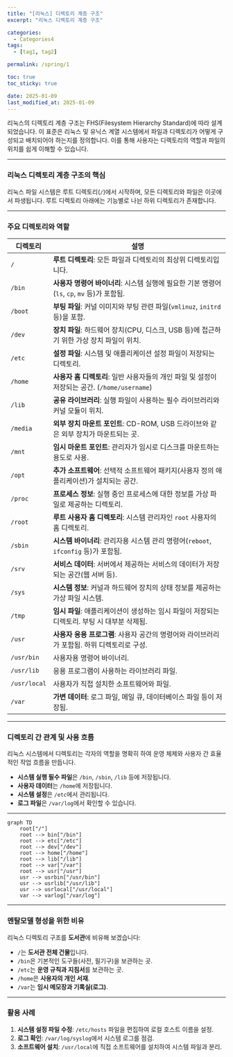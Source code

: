```yaml
---
title: "[리눅스] 디렉토리 계층 구조"
excerpt: "리눅스 디렉토리 계층 구조"

categories:
  - Categories4
tags:
  - [tag1, tag2]

permalink: /spring/1

toc: true
toc_sticky: true

date: 2025-01-09
last_modified_at: 2025-01-09
---
```


리눅스의 디렉토리 계층 구조는 FHS(Filesystem Hierarchy Standard)에 따라 설계되었습니다. 이 표준은 리눅스 및 유닉스 계열 시스템에서 파일과 디렉토리가 어떻게 구성되고 배치되어야 하는지를 정의합니다. 이를 통해 사용자는 디렉토리의 역할과 파일의 위치를 쉽게 이해할 수 있습니다.

---

### 리눅스 디렉토리 계층 구조의 핵심

리눅스 파일 시스템은 루트 디렉토리(`/`)에서 시작하며, 모든 디렉토리와 파일은 이곳에서 파생됩니다. 루트 디렉토리 아래에는 기능별로 나뉜 하위 디렉토리가 존재합니다.

---

### 주요 디렉토리와 역할

| **디렉토리** | **설명** |
| --- | --- |
| `/` | **루트 디렉토리**: 모든 파일과 디렉토리의 최상위 디렉토리입니다. |
| `/bin` | **사용자 명령어 바이너리**: 시스템 실행에 필요한 기본 명령어(`ls`, `cp`, `mv` 등)가 포함됨. |
| `/boot` | **부팅 파일**: 커널 이미지와 부팅 관련 파일(`vmlinuz`, `initrd` 등)을 포함. |
| `/dev` | **장치 파일**: 하드웨어 장치(CPU, 디스크, USB 등)에 접근하기 위한 가상 장치 파일이 위치. |
| `/etc` | **설정 파일**: 시스템 및 애플리케이션 설정 파일이 저장되는 디렉토리. |
| `/home` | **사용자 홈 디렉토리**: 일반 사용자들의 개인 파일 및 설정이 저장되는 공간. (`/home/username`) |
| `/lib` | **공유 라이브러리**: 실행 파일이 사용하는 필수 라이브러리와 커널 모듈이 위치. |
| `/media` | **외부 장치 마운트 포인트**: CD-ROM, USB 드라이브와 같은 외부 장치가 마운트되는 곳. |
| `/mnt` | **임시 마운트 포인트**: 관리자가 임시로 디스크를 마운트하는 용도로 사용. |
| `/opt` | **추가 소프트웨어**: 선택적 소프트웨어 패키지(사용자 정의 애플리케이션)가 설치되는 공간. |
| `/proc` | **프로세스 정보**: 실행 중인 프로세스에 대한 정보를 가상 파일로 제공하는 디렉토리. |
| `/root` | **루트 사용자 홈 디렉토리**: 시스템 관리자인 `root` 사용자의 홈 디렉토리. |
| `/sbin` | **시스템 바이너리**: 관리자용 시스템 관리 명령어(`reboot`, `ifconfig` 등)가 포함됨. |
| `/srv` | **서비스 데이터**: 서버에서 제공하는 서비스의 데이터가 저장되는 공간(웹 서버 등). |
| `/sys` | **시스템 정보**: 커널과 하드웨어 장치의 상태 정보를 제공하는 가상 파일 시스템. |
| `/tmp` | **임시 파일**: 애플리케이션이 생성하는 임시 파일이 저장되는 디렉토리. 부팅 시 대부분 삭제됨. |
| `/usr` | **사용자 응용 프로그램**: 사용자 공간의 명령어와 라이브러리가 포함됨. 하위 디렉토리로 구성. |
| `/usr/bin` | 사용자용 명령어 바이너리. |
| `/usr/lib` | 응용 프로그램이 사용하는 라이브러리 파일. |
| `/usr/local` | 사용자가 직접 설치한 소프트웨어와 파일. |
| `/var` | **가변 데이터**: 로그 파일, 메일 큐, 데이터베이스 파일 등이 저장됨. |

---

### 디렉토리 간 관계 및 사용 흐름

리눅스 시스템에서 디렉토리는 각자의 역할을 명확히 하여 운영 체제와 사용자 간 효율적인 작업 흐름을 만듭니다.

- **시스템 실행 필수 파일**은 `/bin`, `/sbin`, `/lib` 등에 저장됩니다.
- **사용자 데이터**는 `/home`에 저장됩니다.
- **시스템 설정**은 `/etc`에서 관리됩니다.
- **로그 파일**은 `/var/log`에서 확인할 수 있습니다.

---

```mermaid
graph TD
    root["/"]
    root --> bin["/bin"]
    root --> etc["/etc"]
    root --> dev["/dev"]
    root --> home["/home"]
    root --> lib["/lib"]
    root --> var["/var"]
    root --> usr["/usr"]
    usr --> usrbin["/usr/bin"]
    usr --> usrlib["/usr/lib"]
    usr --> usrlocal["/usr/local"]
    var --> varlog["/var/log"]

```

---

### 멘탈모델 형성을 위한 비유

리눅스 디렉토리 구조를 **도서관**에 비유해 보겠습니다:

- `/`는 **도서관 전체 건물**입니다.
- `/bin`은 기본적인 도구들(사전, 필기구)을 보관하는 곳.
- `/etc`는 **운영 규칙과 지침서**를 보관하는 곳.
- `/home`은 **사용자의 개인 서재**.
- `/var`는 **임시 메모장과 기록실(로그)**.

---

### 활용 사례

1. **시스템 설정 파일 수정**: `/etc/hosts` 파일을 편집하여 로컬 호스트 이름을 설정.
2. **로그 확인**: `/var/log/syslog`에서 시스템 로그를 점검.
3. **소프트웨어 설치**: `/usr/local`에 직접 소프트웨어를 설치하여 시스템 파일과 분리.
